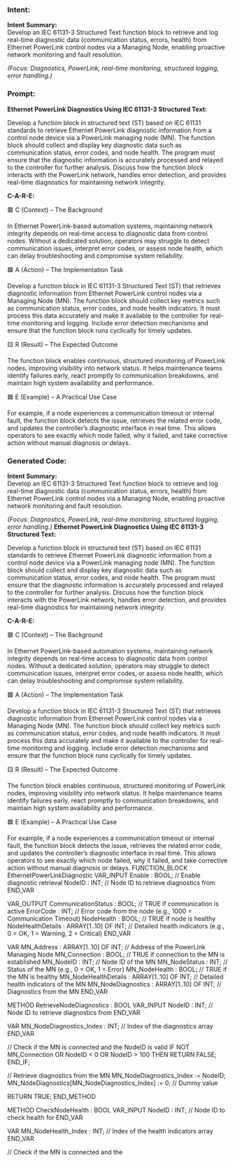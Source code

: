 ### Intent:
**Intent Summary:**  
Develop an IEC 61131-3 Structured Text function block to retrieve and log real-time diagnostic data (communication status, errors, health) from Ethernet PowerLink control nodes via a Managing Node, enabling proactive network monitoring and fault resolution.  

*(Focus: Diagnostics, PowerLink, real-time monitoring, structured logging, error handling.)*

### Prompt:
**Ethernet PowerLink Diagnostics Using IEC 61131-3 Structured Text:**

Develop a function block in structured text (ST) based on IEC 61131 standards to retrieve Ethernet PowerLink diagnostic information from a control node device via a PowerLink managing node (MN). The function block should collect and display key diagnostic data such as communication status, error codes, and node health. The program must ensure that the diagnostic information is accurately processed and relayed to the controller for further analysis. Discuss how the function block interacts with the PowerLink network, handles error detection, and provides real-time diagnostics for maintaining network integrity.

**C-A-R-E:**

🟥 C (Context) – The Background

In Ethernet PowerLink-based automation systems, maintaining network integrity depends on real-time access to diagnostic data from control nodes. Without a dedicated solution, operators may struggle to detect communication issues, interpret error codes, or assess node health, which can delay troubleshooting and compromise system reliability.

🟩 A (Action) – The Implementation Task

Develop a function block in IEC 61131-3 Structured Text (ST) that retrieves diagnostic information from Ethernet PowerLink control nodes via a Managing Node (MN). The function block should collect key metrics such as communication status, error codes, and node health indicators. It must process this data accurately and make it available to the controller for real-time monitoring and logging. Include error detection mechanisms and ensure that the function block runs cyclically for timely updates.

🟨 R (Result) – The Expected Outcome

The function block enables continuous, structured monitoring of PowerLink nodes, improving visibility into network status. It helps maintenance teams identify failures early, react promptly to communication breakdowns, and maintain high system availability and performance.

🟦 E (Example) – A Practical Use Case

For example, if a node experiences a communication timeout or internal fault, the function block detects the issue, retrieves the related error code, and updates the controller’s diagnostic interface in real time. This allows operators to see exactly which node failed, why it failed, and take corrective action without manual diagnosis or delays.

### Generated Code:
**Intent Summary:**  
Develop an IEC 61131-3 Structured Text function block to retrieve and log real-time diagnostic data (communication status, errors, health) from Ethernet PowerLink control nodes via a Managing Node, enabling proactive network monitoring and fault resolution.  

*(Focus: Diagnostics, PowerLink, real-time monitoring, structured logging, error handling.)*
**Ethernet PowerLink Diagnostics Using IEC 61131-3 Structured Text:**

Develop a function block in structured text (ST) based on IEC 61131 standards to retrieve Ethernet PowerLink diagnostic information from a control node device via a PowerLink managing node (MN). The function block should collect and display key diagnostic data such as communication status, error codes, and node health. The program must ensure that the diagnostic information is accurately processed and relayed to the controller for further analysis. Discuss how the function block interacts with the PowerLink network, handles error detection, and provides real-time diagnostics for maintaining network integrity.

**C-A-R-E:**

🟥 C (Context) – The Background

In Ethernet PowerLink-based automation systems, maintaining network integrity depends on real-time access to diagnostic data from control nodes. Without a dedicated solution, operators may struggle to detect communication issues, interpret error codes, or assess node health, which can delay troubleshooting and compromise system reliability.

🟩 A (Action) – The Implementation Task

Develop a function block in IEC 61131-3 Structured Text (ST) that retrieves diagnostic information from Ethernet PowerLink control nodes via a Managing Node (MN). The function block should collect key metrics such as communication status, error codes, and node health indicators. It must process this data accurately and make it available to the controller for real-time monitoring and logging. Include error detection mechanisms and ensure that the function block runs cyclically for timely updates.

🟨 R (Result) – The Expected Outcome

The function block enables continuous, structured monitoring of PowerLink nodes, improving visibility into network status. It helps maintenance teams identify failures early, react promptly to communication breakdowns, and maintain high system availability and performance.

🟦 E (Example) – A Practical Use Case

For example, if a node experiences a communication timeout or internal fault, the function block detects the issue, retrieves the related error code, and updates the controller’s diagnostic interface in real time. This allows operators to see exactly which node failed, why it failed, and take corrective action without manual diagnosis or delays.
FUNCTION_BLOCK EthernetPowerLinkDiagnostic
VAR_INPUT
    Enable : BOOL; // Enable diagnostic retrieval
    NodeID : INT; // Node ID to retrieve diagnostics from
END_VAR

VAR_OUTPUT
    CommunicationStatus : BOOL; // TRUE if communication is active
    ErrorCode : INT; // Error code from the node (e.g., 1000 = Communication Timeout)
    NodeHealth : BOOL; // TRUE if node is healthy
    NodeHealthDetails : ARRAY[1..10] OF INT; // Detailed health indicators (e.g., 0 = OK, 1 = Warning, 2 = Critical)
END_VAR

VAR
    MN_Address : ARRAY[1..10] OF INT; // Address of the PowerLink Managing Node
    MN_Connection : BOOL; // TRUE if connection to the MN is established
    MN_NodeID : INT; // Node ID of the MN
    MN_NodeStatus : INT; // Status of the MN (e.g., 0 = OK, 1 = Error)
    MN_NodeHealth : BOOL; // TRUE if the MN is healthy
    MN_NodeHealthDetails : ARRAY[1..10] OF INT; // Detailed health indicators of the MN
    MN_NodeDiagnostics : ARRAY[1..10] OF INT; // Diagnostics from the MN
END_VAR

METHOD RetrieveNodeDiagnostics : BOOL
VAR_INPUT
    NodeID : INT; // Node ID to retrieve diagnostics from
END_VAR

VAR
    MN_NodeDiagnostics_Index : INT; // Index of the diagnostics array
END_VAR

// Check if the MN is connected and the NodeID is valid
IF NOT MN_Connection OR NodeID < 0 OR NodeID > 100 THEN
    RETURN FALSE;
END_IF;

// Retrieve diagnostics from the MN
MN_NodeDiagnostics_Index := NodeID;
MN_NodeDiagnostics[MN_NodeDiagnostics_Index] := 0; // Dummy value

RETURN TRUE;
END_METHOD

METHOD CheckNodeHealth : BOOL
VAR_INPUT
    NodeID : INT; // Node ID to check health for
END_VAR

VAR
    MN_NodeHealth_Index : INT; // Index of the health indicators array
END_VAR

// Check if the MN is connected and the
